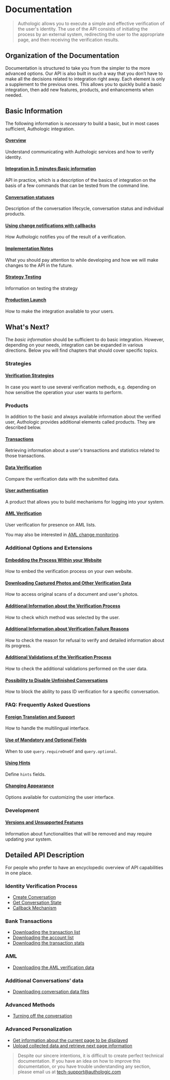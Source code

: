 # Documentation

<!-- theme: info -->
> Authologic allows you to execute a simple and effective verification of the user's identity. 
> The use of the API consists of initiating the process by an external system, redirecting the 
> user to the appropriate page, and then receiving the verification results.

## Organization of the Documentation
Documentation is structured to take you from the simpler to the more advanced options.
Our API is also built in such a way that you don’t have to make all the decisions related to integration right away. 
Each element is only a supplement to the previous ones. This allows you to quickly build a basic integration, then add 
new features, products, and enhancements when needed.

## Basic Information
The following information is *necessary* to build a basic, but in most cases sufficient, Authologic integration.

#### [Overview](overview.md) 
Understand communicating with Authologic services and how to verify identity.

#### [Integration in 5 minutes:Basic information](5minutesTutorial.md)
API in practice, which is a description of the basics of integration on the basis of a few commands that can be 
tested from the command line.

#### [Conversation statuses](statuses.md)
Description of the conversation lifecycle, conversation status and individual products.

#### [Using change notifications with callbacks](callback.md)
How Authologic notifies you of the result of a verification.

#### [Implementation Notes](implementation.md)
What you should pay attention to while developing and how we will make changes to the API in the future.

#### [Strategy Testing](testing.md)
Information on testing the strategy

#### [Production Launch](golive.md)
How to make the integration available to your users.

## What's Next?
The _basic information_ should be sufficient to do basic integration. However, depending on your needs, 
integration can be expanded in various directions. Below you will find chapters that should cover specific topics.

### Strategies

#### [Verification Strategies](strategies.md) 
In case you want to use several verification methods, e.g. depending on how sensitive the operation your user wants to perform.

### Products
In addition to the basic and always available information about the verified user, Authologic provides additional elements 
called products. They are described below.

#### [Transactions](product-bankTransactions.md)
Retrieving information about a user's transactions and statistics related to those transactions.

#### [Data Verification](product-verify.md)
Compare the verification data with the submitted data.

#### [User authentication](product-auth.md) 
A product that allows you to build mechanisms for logging into your system.

#### [AML Verification](product-aml.md) 
User verification for presence on AML lists.

You may also be interested in [AML change monitoring](product-aml-subscription.md).

### Additional Options and Extensions

#### [Embedding the Process Within your Website](websdk.md)
How to embed the verification process on your own website.

#### [Downloading Captured Photos and Other Verification Data](addon-metadata.md)
How to access original scans of a document and user's photos.

#### [Additional Information about the Verification Process](addon-info.md)
How to check which method was selected by the user.

#### [Additional Information about Verification Failure Reasons](addon-errors.md)
How to check the reason for refusal to verify and detailed information about its progress.

#### [Additional Validations of the Verification Process](addon-checks.md)
How to check the additional validations performed on the user data.

#### [Possibility to Disable Unfinished Conversations](addon-expire.md)
How to block the ability to pass ID verification for a specific conversation.

### FAQ: Frequently Asked Questions

#### [Foreign Translation and Support](i18n.md)
How to handle the multilingual interface.

#### [Use of Mandatory and Optional Fields](addon-mandatoryAndOptionalQueries.md)
When to use `query.requireOneOf` and `query.optional`.

#### [Using Hints](addon-hints.md)
Define `hints` fields.

#### [Changing Appearance](customLayout.md)
Options available for customizing the user interface.

### Development

#### [Versions and Unsupported Features](deprecations.md)
Information about functionalities that will be removed and may require updating your system.

## Detailed API Description
For people who prefer to have an encyclopedic overview of API capabilities in one place.

### Identity Verification Process

- [Create Conversation](api/POST_conversations.md)
- [Get Conversation State](api/GET_conversations_ID.md)
- [Callback Mechanism](api/callback.md)

### Bank Transactions

- [Downloading the transaction list](api/GET_conversations_ID_bankTransactions.md)
- [Downloading the account list](api/GET_conversations_ID_bankTransactions_accounts.md)
- [Downloading the transaction stats](api/GET_conversations_ID_bankTransactions_stats.md)

### AML

- [Downloading the AML verification data](api/GET_conversations_ID_aml.md)

### Additional Conversations’ data

- [Downloading conversation data files](api/GET_conversations_ID_identity_metadata_media_ID.md)

### Advanced Methods

- [Turning off the conversation](api/DELETE_conversations_ID.md)

### Advanced Personalization

- [Get information about the current page to be displayed](api/GET_conversations_ID_page_current.md)
- [Upload collected data and retrieve next page information](api/POST_conversations_ID_page_ID.md)


<!-- theme: info -->
>
> Despite our sincere intentions, it is difficult to create perfect technical documentation.
> If you have an idea on how to improve this documentation, or you have trouble understanding any section,
> please email us at tech-support@authologic.com
